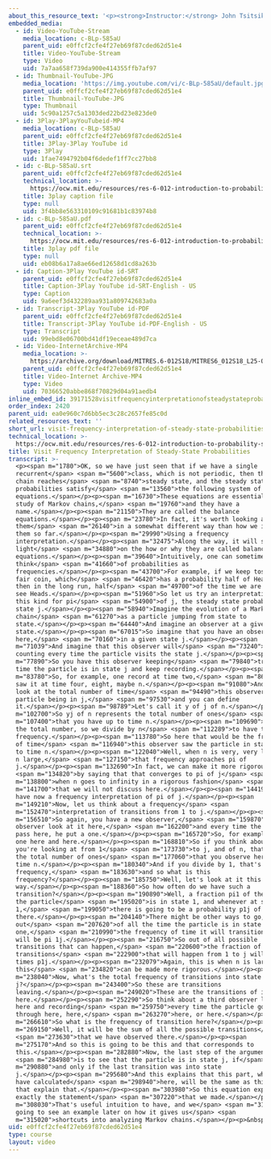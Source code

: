 ```yaml
---
about_this_resource_text: '<p><strong>Instructor:</strong> John Tsitsiklis</p>'
embedded_media:
  - id: Video-YouTube-Stream
    media_location: c-BLp-585aU
    parent_uid: e0ffcf2cfe4f27eb69f87cded62d51e4
    title: Video-YouTube-Stream
    type: Video
    uid: 7a7aa658f739da900e414355ffb7af97
  - id: Thumbnail-YouTube-JPG
    media_location: 'https://img.youtube.com/vi/c-BLp-585aU/default.jpg'
    parent_uid: e0ffcf2cfe4f27eb69f87cded62d51e4
    title: Thumbnail-YouTube-JPG
    type: Thumbnail
    uid: 5c90a1257c5a1303ded22bd23e823de0
  - id: 3Play-3PlayYouTubeid-MP4
    media_location: c-BLp-585aU
    parent_uid: e0ffcf2cfe4f27eb69f87cded62d51e4
    title: 3Play-3Play YouTube id
    type: 3Play
    uid: 1fae7494792b04f6dedef1ff7cc27bb8
  - id: c-BLp-585aU.srt
    parent_uid: e0ffcf2cfe4f27eb69f87cded62d51e4
    technical_location: >-
      https://ocw.mit.edu/resources/res-6-012-introduction-to-probability-spring-2018/part-iii-random-processes/visit-frequency-interpretation-of-steady-state-probabilities/c-BLp-585aU.srt
    title: 3play caption file
    type: null
    uid: 3f4bb8e563310109c91681b1c83974b8
  - id: c-BLp-585aU.pdf
    parent_uid: e0ffcf2cfe4f27eb69f87cded62d51e4
    technical_location: >-
      https://ocw.mit.edu/resources/res-6-012-introduction-to-probability-spring-2018/part-iii-random-processes/visit-frequency-interpretation-of-steady-state-probabilities/c-BLp-585aU.pdf
    title: 3play pdf file
    type: null
    uid: eb08b6a17a8ae66ed12658d1cd8a263b
  - id: Caption-3Play YouTube id-SRT
    parent_uid: e0ffcf2cfe4f27eb69f87cded62d51e4
    title: Caption-3Play YouTube id-SRT-English - US
    type: Caption
    uid: 9a6eef3d432289aa931a809742683a0a
  - id: Transcript-3Play YouTube id-PDF
    parent_uid: e0ffcf2cfe4f27eb69f87cded62d51e4
    title: Transcript-3Play YouTube id-PDF-English - US
    type: Transcript
    uid: 99ebd8e06700bd41df19eceae489d7ca
  - id: Video-InternetArchive-MP4
    media_location: >-
      https://archive.org/download/MITRES.6-012S18/MITRES6_012S18_L25-09_300k.mp4
    parent_uid: e0ffcf2cfe4f27eb69f87cded62d51e4
    title: Video-Internet Archive-MP4
    type: Video
    uid: 70366520abbe868f70829d04a91aedb4
inline_embed_id: 39171528visitfrequencyinterpretationofsteadystateprobabilities83811059
order_index: 2420
parent_uid: ea0e960c7d6bb5ec3c28c2657fe85c0d
related_resources_text: ''
short_url: visit-frequency-interpretation-of-steady-state-probabilities
technical_location: >-
  https://ocw.mit.edu/resources/res-6-012-introduction-to-probability-spring-2018/part-iii-random-processes/visit-frequency-interpretation-of-steady-state-probabilities
title: Visit Frequency Interpretation of Steady-State Probabilities
transcript: >-
  <p><span m="1780">OK, so we have just seen that if we have a single
  recurrent</span> <span m="5600">class, which is not periodic, then the Markov
  chain reaches</span> <span m="8740">steady state, and the steady state
  probabilities satisfy</span> <span m="13560">the following system of
  equations.</span></p><p><span m="16730">These equations are essential in the
  study of Markov chains,</span> <span m="19760">and they have a
  name.</span></p><p><span m="21150">They are called the balance
  equations.</span></p><p><span m="23780">In fact, it's worth looking at
  them</span> <span m="26140">in a somewhat different way than how we introduced
  them so far.</span></p><p><span m="29990">Using a frequency
  interpretation.</span></p><p><span m="32475">Along the way, it will shed some
  light</span> <span m="34880">on the how or why they are called balance
  equations.</span></p><p><span m="39640">Intuitively, one can sometimes
  think</span> <span m="41660">of probabilities as
  frequencies.</span></p><p><span m="43700">For example, if we keep tossing a
  fair coin, which</span> <span m="46420">has a probability half of Heads, and
  then in the long run, half</span> <span m="49700">of the time we are going to
  see Heads.</span></p><p><span m="51960">So let us try an interpretation of
  this kind for pi</span> <span m="54900">of j, the steady state probability of
  state j.</span></p><p><span m="58940">Imagine the evolution of a Markov
  chain</span> <span m="61270">as a particle jumping from state to
  state.</span></p><p><span m="64440">And imagine an observer at a given
  state.</span></p><p><span m="67015">So imagine that you have an observer
  here,</span> <span m="70160">in a given state j.</span></p><p><span
  m="71039">And imagine that this observer will</span> <span m="73240">keep
  counting every time the particle visits the state j.</span></p><p><span
  m="77890">So you have this observer keeping</span> <span m="79840">track every
  time the particle is in state j and keep recording.</span></p><p><span
  m="83780">So, for example, one record at time two,</span> <span m="86050">and
  saw it at time four, eight, maybe n.</span></p><p><span m="91080">And you can
  look at the total number of time</span> <span m="94490">this observer saw the
  particle being in j,</span> <span m="97530">and you can define
  it.</span></p><p><span m="98789">Let's call it y of j of n.</span></p><p><span
  m="102700">So yj of n represents the total number of ones</span> <span
  m="107400">that you have up to time n.</span></p><p><span m="109690">So it's
  the total number, so we divide by n</span> <span m="112289">to have the
  frequency.</span></p><p><span m="113780">So here that would be the frequency
  of time</span> <span m="116940">this observer saw the particle in state j up
  to time n.</span></p><p><span m="122040">Well, when n is very, very large, so
  n large,</span> <span m="127150">that frequency approaches pi of
  j.</span></p><p><span m="132690">In fact, we can make it more rigorous</span>
  <span m="134820">by saying that that converges to pi of j</span> <span
  m="138800">when n goes to infinity in a rigorous fashion</span> <span
  m="141700">that we will not discuss here.</span></p><p><span m="144190">So we
  have now a frequency interpretation of pi of j.</span></p><p><span
  m="149210">Now, let us think about a frequency</span> <span
  m="152470">interpretation of transitions from 1 to j.</span></p><p><span
  m="156510">So again, you have a new observer,</span> <span m="159870">and this
  observer look at it here,</span> <span m="162200">and every time the particle
  pass here, he put a one.</span></p><p><span m="165720">So, for example, maybe
  one here and here.</span></p><p><span m="168810">So if you think about it,
  you're looking at from 1</span> <span m="173730">to j, and of n, that would be
  the total number of ones</span> <span m="177060">that you observe here up to
  time n.</span></p><p><span m="180340">And if you divide by 1, that's the
  frequency,</span> <span m="183630">and so what is this
  frequency?</span></p><p><span m="185750">Well, let's look at it this
  way.</span></p><p><span m="188360">So how often do we have such a
  transition?</span></p><p><span m="190890">Well, a fraction pi1 of the time,
  the particle</span> <span m="195020">is in state 1, and whenever at state
  1,</span> <span m="199050">there is going to be a probability p1j of going
  there.</span></p><p><span m="204140">There might be other ways to go, but
  out</span> <span m="207620">of all the time the particle is in state
  one,</span> <span m="210990">the frequency of time it will transition to j
  will be pi 1j.</span></p><p><span m="216750">So out of all possible
  transitions that can happen,</span> <span m="220600">the fraction of these
  transitions</span> <span m="222900">that will happen from 1 to j will be pi 1
  times p1j.</span></p><p><span m="232079">Again, this is when n is large, and
  this</span> <span m="234820">can be made more rigorous.</span></p><p><span
  m="238040">Now, what's the total frequency of transitions into state
  j?</span></p><p><span m="243400">So these are transitions
  leaving.</span></p><p><span m="249020">These are the transitions of interest
  here.</span></p><p><span m="252290">So think about a third observer looking
  here and recording</span> <span m="259750">every time the particle goes
  through here, here,</span> <span m="263270">here, or here.</span></p><p><span
  m="266610">So what is the frequency of transition here?</span></p><p><span
  m="269150">Well, it will be the sum of all the possible transitions</span>
  <span m="273630">that we have observed there.</span></p><p><span
  m="275170">And so this is going to be this and that corresponds to
  this.</span></p><p><span m="282880">Now, the last step of the argument</span>
  <span m="284980">is to see that the particle is in state j, if</span> <span
  m="290880">and only if the last transition was into state
  j.</span></p><p><span m="295680">And this explains that this part, which we
  have calculated</span> <span m="298940">here, will be the same as this one and
  that explain that.</span></p><p><span m="303980">So this equation expresses
  exactly the statement</span> <span m="307220">that we made.</span></p><p><span
  m="308030">That's useful intuition to have, and we</span> <span m="311100">are
  going to see an example later on how it gives us</span> <span
  m="315020">shortcuts into analyzing Markov chains.</span></p><p>&nbsp;</p>
uid: e0ffcf2cfe4f27eb69f87cded62d51e4
type: course
layout: video
---
```

